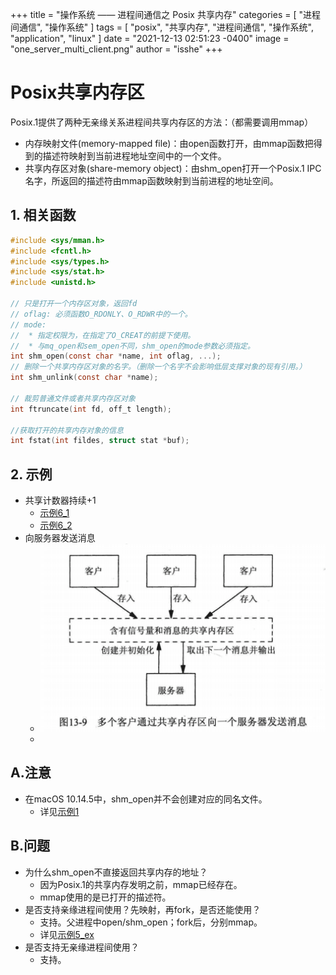 +++
title = "操作系统 —— 进程间通信之 Posix 共享内存"
categories = [ "进程间通信", "操作系统" ]
tags = [ "posix", "共享内存", "进程间通信", "操作系统", "application", "linux" ]
date = "2021-12-13 02:51:23 -0400"
image = "one_server_multi_client.png"
author = "isshe"
+++


# Posix共享内存区
Posix.1提供了两种无亲缘关系进程间共享内存区的方法：（都需要调用mmap）
* 内存映射文件(memory-mapped file)：由open函数打开，由mmap函数把得到的描述符映射到当前进程地址空间中的一个文件。
* 共享内存区对象(share-memory object)：由shm_open打开一个Posix.1 IPC名字，所返回的描述符由mmap函数映射到当前进程的地址空间。


## 1. 相关函数
```c
#include <sys/mman.h>
#include <fcntl.h>
#include <sys/types.h>
#include <sys/stat.h>
#include <unistd.h>

// 只是打开一个内存区对象，返回fd
// oflag: 必须函数O_RDONLY、O_RDWR中的一个。
// mode: 
//  * 指定权限为，在指定了O_CREAT的前提下使用。
//  * 与mq_open和sem_open不同，shm_open的mode参数必须指定。
int shm_open(const char *name, int oflag, ...);
// 删除一个共享内存区对象的名字。（删除一个名字不会影响低层支撑对象的现有引用。）
int shm_unlink(const char *name);

// 裁剪普通文件或者共享内存区对象
int ftruncate(int fd, off_t length);

//获取打开的共享内存对象的信息
int fstat(int fildes, struct stat *buf);
```

## 2. 示例
* 共享计数器持续+1
    * [示例6_1](Examples/6_1_ex_pxshm_server1.c)
    * [示例6_2](Examples/6_2_ex_pxshm_client1.c)
* 向服务器发送消息
    * ![](one_server_multi_client.png)
    * 

## A.注意
* 在macOS 10.14.5中，shm_open并不会创建对应的同名文件。
    * 详见[示例1](Examples/1_ex_shm_create.c)

## B.问题
* 为什么shm_open不直接返回共享内存的地址？
    * 因为Posix.1的共享内存发明之前，mmap已经存在。
    * mmap使用的是已打开的描述符。
* 是否支持亲缘进程间使用？先映射，再fork，是否还能使用？
    * 支持。父进程中open/shm_open；fork后，分别mmap。
    * 详见[示例5_ex](Examples/5_ex_pxshm_test3.c)
* 是否支持无亲缘进程间使用？
    * 支持。


